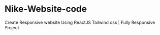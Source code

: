 # Nike-Website-code
 Create Responsive website Using ReactJS Tailwind css | Fully Responsive Project
